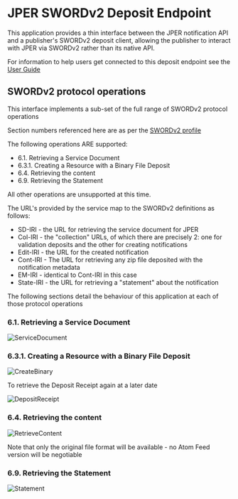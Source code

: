 # JPER SWORDv2 Deposit Endpoint

This application provides a thin interface between the JPER notification API and a publisher's SWORDv2 deposit 
client, allowing the publisher to interact with JPER via SWORDv2 rather than its native API.

For information to help users get connected to this deposit endpoint see the 
[User Guide]((https://github.com/JiscPER/jper-sword-in/blob/develop/docs/system/USER.md))

## SWORDv2 protocol operations

This interface implements a sub-set of the full range of SWORDv2 protocol operations

Section numbers referenced here are as per the [SWORDv2 profile](http://swordapp.github.io/SWORDv2-Profile/SWORDProfile.html)

The following operations ARE supported:

* 6.1. Retrieving a Service Document
* 6.3.1. Creating a Resource with a Binary File Deposit
* 6.4. Retrieving the content
* 6.9. Retrieving the Statement

All other operations are unsupported at this time.

The URL's provided by the service map to the SWORDv2 definitions as follows:

* SD-IRI - the URL for retrieving the service document for JPER
* Col-IRI - the "collection" URLs, of which there are precisely 2: one for validation deposits and the other for creating notifications
* Edit-IRI - the URL for the created notification
* Cont-IRI - The URL for retrieving any zip file deposited with the notification metadata
* EM-IRI - identical to Cont-IRI in this case
* State-IRI - the URL for retrieving a "statement" about the notification

The following sections detail the behaviour of this application at each of those protocol operations

### 6.1. Retrieving a Service Document

![ServiceDocument](https://raw.githubusercontent.com/JiscPER/jper-sword-in/develop/docs/system/ServiceDocument.png)


### 6.3.1. Creating a Resource with a Binary File Deposit

![CreateBinary](https://raw.githubusercontent.com/JiscPER/jper-sword-in/develop/docs/system/CreateBinary.png)

To retrieve the Deposit Receipt again at a later date

![DepositReceipt](https://raw.githubusercontent.com/JiscPER/jper-sword-in/develop/docs/system/DepositReceipt.png)
    

### 6.4. Retrieving the content

![RetrieveContent](https://raw.githubusercontent.com/JiscPER/jper-sword-in/develop/docs/system/RetrieveContent.png)

Note that only the original file format will be available - no Atom Feed version will be negotiable

### 6.9. Retrieving the Statement

![Statement](https://raw.githubusercontent.com/JiscPER/jper-sword-in/develop/docs/system/Statement.png)